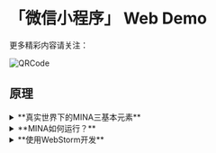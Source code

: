 「微信小程序」 Web Demo
===

更多精彩内容请关注：

![QRCode](http://articles.phodal.com/qrcode.jpg)

原理
---

<details>
<summary>
  **真实世界下的MINA三基本元素**
</summary>
「微信小程序」的背后运行的是一个名为MINA框架。在之前的几篇文章里，我们介绍得差不多了。现在让我们来作介绍pipeline：

#### Transform wxml和wxss

当我们修改完WXML、WXSS的时候，我们需要重新编译项目才能在浏览器上看到效果。这时候后台就会执行一些**transform**动作：

1. wcc来转换wxml为一个genrateFun，执行这个方法将会得到一个virtual dom
2. wxss就会转换wxss为css——这一点有待商榷。

wcc和wxss，可以从vendor目录下获取到，在“微信web开发者工具”下敲入``help``，你就会得到下面的东东。运行``openVendor()``，你就会得到上面的wcss、wxss、WAService.js、WAWebview.js四个文件了。

#### Transform js文件

对于js文件来说，则是一个拼装的过程，如下是我们的app.js文件：

```javascript
App({
onLaunch: function () { }
})
```

它在转换后会变成：

```javascript
define("app.js", function(require, module){var window={Math:Math}/*兼容babel*/,location,document,navigator,self,localStorage,history,Caches;
        App({
            onLaunch: function () {

            }
        })
});
require("app.js");
```        

我假装你已经知道这是什么了，反正我也不想、也不会解释了~~。同理于：

```javascript
define("pages/index/index.js", function(require, module){var window={Math:Math}/*兼容babel*/,location,document,navigator,self,localStorage,history,Caches;
        Page({
            data: {
                text: initData
            }
        });
    require("pages/index/index.js");
```    

至于它是如何replace或者apend到html中，我就不作解释了。
</details>


<details>
<summary>
  **MINA如何运行？**
</summary>

为了运行一个Page，我们需要有一个virtual dom，即用wcc转换后的函数，如：

```javascript
 /*v0.7cc_20160919*/
        var $gwxc
        var $gaic={}
        $gwx=function(path,global){
            function _(a,b){b&&a.children.push(b);}
            function _n(tag){$gwxc++;if($gwxc>=16000){throw 'enough, dom limit exceeded, you don\'t do stupid things, do you?'};return {tag:tag.substr(0,3)=='wx-'?tag:'wx-'+tag,attr:{},children:[]}}
            function _s(scope,env,key){return typeof(scope[key])!='undefined'?scope[key]:env[key]}
            function _wl(tname){console.warn('template `' + tname + '` is being call recursively, will be stop.')}
            function _ai(i,p,e,me){var x=_grp(p,e,me);if(x)i.push(x);else{console.warn('path `'+p+'` not found from `'+me+'`')}}
            function _grp(p,e,me){if(p[0]!='/'){var mepart=me.split('/');mepart.pop();var ppart=p.split('/');for(var i=0;i<ppart.length;i++){if( ppart[i]=='..')mepart.pop();else if(!ppart[i])continue;else mepart.push(ppart[i]);}p=mepart.join('/');}if(me[0]=='.'&&p[0]=='/')p='.'+p;if(e[p])return p;if(e[p+'.wxml'])return p+'.wxml';}
//以下省略好多字。
```

然后在我们的html中加一个script，如

```javascript
document.dispatchEvent(new CustomEvent("generateFuncReady", {
        detail: {
            generateFunc: $gwx('index.wxml')
        }
    }))
```    

就会凑发这个事件了。我简单的拆分了WXWebview.js得到了几个功能组件：

 - define.js，这里就是定义AMD模块化的地方
 - exparser.js，用于转换WXML标签到HTML标签
 - exparser-behvaior.js，定义不同标签的一些行为
 - mobile.js，应该是一个事件库，好像我并不关心。
 - page.js，核心代码，即Page、App的定义所在。
 - report.js，**你所说的一切都能够用作为你的呈堂证供**。
 - virtual_dom.js，一个virtual dom实现结合wcc使用，里面应该还有component.css，也可能是叫weui
 - wa-wx.js，定义微信各种API以及WebView和Native的地方，和下面的WX有冲突。
 - wx.js，同上，但是略有不同。
 - wxJSBridge.js，Weixin JS Bridge

于是，我就用上面的组件来定义不同的位置好了。当我们触发自定义的``generateFuncReady``事件时，将由virtual_dom.js来接管这次Render：

```javascript
document.addEventListener("generateFuncReady", function (e) {
    var generateFunc = e.detail.generateFunc;
    wx.onAppDataChange && generateFunc && wx.onAppDataChange(function (e) {
        var i = generateFunc((0, d.getData)());
        if (i.tag = "body", e.options && e.options.firstRender){
            e.ext && ("undefined" != typeof e.ext.webviewId && (window.__webviewId__ = e.ext.webviewId), "undefined" != typeof e.ext.downloadDomain && (window.__downloadDomain__ = e.ext.downloadDomain)), v = f(i, !0), b = v.render(), b.replaceDocumentElement(document.body), setTimeout(function () {
                wx.publishPageEvent(p, {}), r("firstRenderTime", n, Date.now()), wx.initReady && wx.initReady()
            }, 0);
        } else {
            var o = f(i, !1), a = v.diff(o);
            a.apply(b), v = o, document.dispatchEvent(new CustomEvent("pageReRender", {}));
        }
    })
})
```

因此，这里就是负责DOM初始化的地方了，这里得到的Dom结果是这样的：

```html
<wx-view class="btn-area">
    <wx-view class="body-view">
        <wx-text><span style="display:none;"></span><span></span></wx-text>
        <wx-button>add line</wx-button>
        <wx-button>remove line</wx-button>
    </wx-view>
</wx-view>
```

而我们写的wxml是这样的：

```html
<view class="btn-area">
  <view class="body-view">
    <text>{{text}}</text>
    <button bindtap="add">add line</button>
    <button bindtap="remove">remove line</button>
  </view>
</view>
```

很明显view会被转换为wx-view，text会被转换为wx-text等等，以此类推。这个转换是在virtual dom.js中调用的，调用的方法就是exparser。

遗憾的是我现在困在 data初始化上面了~~，这里面有两套不同的事件系统，有一些困扰。其中有一个是：WeixinJSBridge、还有一个是app engine中的事件系统，两个好像不能互调。。。
</details>

<details>
<summary>
  **使用WebStorm开发**
</summary>
在浏览器上运行之前，我们需要简单的mock一些方法，如：

 - window.webkit.messageHandlers.invokeHandler.postMessage
 - window.webkit.messageHandlers.publishHandler.postMessage
 - WeixinJSCore.publishHandler
 - WeixinJSCore..invokeHandler

然后把 ``config.json``中的一些内容变成``__wxConfig``，如：

```javascript
__wxConfig = {
    "debug": true,
    "pages": ["index"],
    "window": {
        "backgroundTextStyle": "light",
        "navigationBarBackgroundColor": "#fff",
        "navigationBarTitleText": "WeChat",
        "navigationBarTextStyle": "black"
    },
    "projectConfig": {
    
    },
    "appserviceConfig": {
       
    },
    "appname": "fdfafafafafafafa",
    "appid": "touristappid",
    "apphash": 2107567080,
    "isTourist": true,
    "userInfo": {}
}
```

如这里我们的appname是``哈哈哈哈哈哈哈``——我家在福建。

然后在我们的html中引入各个js文件，啦啦。

我们还需要一个自动化的glup脚本来watch wxml和wxss的修改，然后编译，如：

```javascript
exec('./vendor/wcc -d ' + inputPath + ' > ' + outputFileName, function(err, stdout, stderr) {
            console.log(stdout);
            console.log(stderr);
});
```        

说了这么多，你还不如去看代码好了。

</detail>
